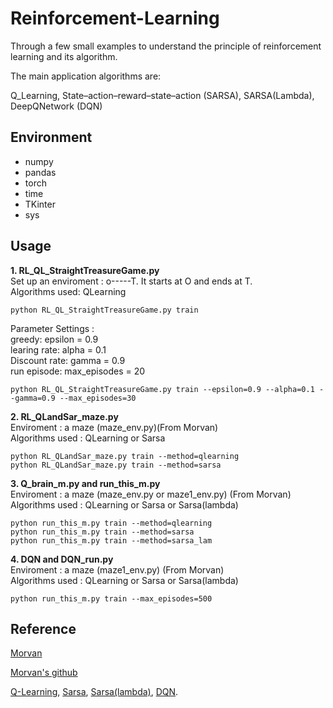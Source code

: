 # Reinforcement-Learning
Through a few small examples to understand the principle of reinforcement learning and its algorithm.

The main application algorithms are:

 Q_Learning, State–action–reward–state–action (SARSA), SARSA(Lambda), DeepQNetwork (DQN)
 
## Environment

* numpy
* pandas
* torch
* time
* TKinter
* sys

## Usage
**1. RL_QL_StraightTreasureGame.py**  
    Set up an enviroment : o-----T.   It starts at O and ends at T.   
    Algorithms used: QLearning
```
python RL_QL_StraightTreasureGame.py train
```
Parameter Settings :    
    greedy: epsilon = 0.9        
    learing rate:  alpha = 0.1        
    Discount rate: gamma = 0.9        
    run episode: max_episodes = 20      
```  
python RL_QL_StraightTreasureGame.py train --epsilon=0.9 --alpha=0.1 --gamma=0.9 --max_episodes=30
```
**2. RL_QLandSar_maze.py**  
Enviroment : a maze (maze_env.py)(From Morvan)  
Algorithms used : QLearning or Sarsa
```
python RL_QLandSar_maze.py train --method=qlearning 
python RL_QLandSar_maze.py train --method=sarsa 
```
**3. Q_brain_m.py and run_this_m.py**  
Enviroment : a maze (maze_env.py or maze1_env.py) (From Morvan)  
Algorithms used : QLearning or Sarsa or Sarsa(lambda)
```
python run_this_m.py train --method=qlearning 
python run_this_m.py train --method=sarsa 
python run_this_m.py train --method=sarsa_lam 
```
**4. DQN and DQN_run.py**  
Enviroment : a maze (maze1_env.py) (From Morvan)  
Algorithms used : QLearning or Sarsa or Sarsa(lambda)
```
python run_this_m.py train --max_episodes=500
```
## Reference
[Morvan](https://mofanpy.com/)

[Morvan's github](https://github.com/MorvanZhou/Reinforcement-learning-with-tensorflow/tree/master/contents)

[Q-Learning](https://blog.csdn.net/itplus/article/details/9361915), 
[Sarsa](https://zhuanlan.zhihu.com/p/24860793),
[Sarsa(lambda)](https://zhuanlan.zhihu.com/p/74346644),
[DQN](https://cloud.tencent.com/developer/article/1004953).